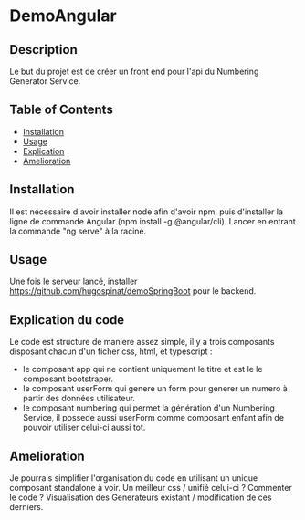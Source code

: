 # DemoAngular


## Description

Le but du projet est de créer un front end pour l'api du Numbering Generator Service.

## Table of Contents

- [Installation](#installation)
- [Usage](#usage)
- [Explication](#Explicattion)
- [Amelioration](#Amelioration)


## Installation

Il est nécessaire d'avoir installer node afin d'avoir npm, puis d'installer la ligne de commande Angular (npm install -g @angular/cli).
Lancer en entrant la commande "ng serve" à la racine.

## Usage

Une fois le serveur lancé, installer https://github.com/hugospinat/demoSpringBoot pour le backend.

## Explication du code

Le code est structure de maniere assez simple, il y a trois composants disposant chacun d'un ficher css, html, et typescript :
- le composant app qui ne contient uniquement le titre et est le le composant bootstraper.
- le composant userForm qui genere un form pour generer un numero à partir des données utilisateur.
- le composant numbering qui permet la génération d'un Numbering Service, il possede aussi userForm comme composant enfant afin de pouvoir utiliser celui-ci aussi tot.

## Amelioration

Je pourrais simplifier l'organisation du code en utilisant un unique composant standalone à voir.
Un meilleur css / unifié celui-ci ?
Commenter le code ?
Visualisation des Generateurs existant / modification de ces derniers.